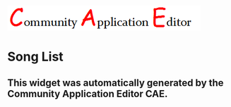 ![CAE](https://github.com/GHProjectsTest/CAE-Deployment-Temp/blob/gh-pages/frontendComponent-62/img/logo.png)  

Song List
===================


This widget was automatically generated by the Community Application Editor CAE.  
---------------
